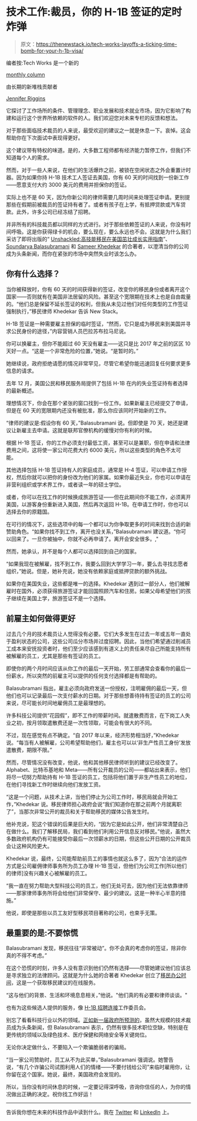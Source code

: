 # 技术工作:裁员，你的 H-1B 签证的定时炸弹

> 原文：<https://thenewstack.io/tech-works-layoffs-a-ticking-time-bomb-for-your-h-1b-visa/>

编者按:Tech Works 是一个新的

[monthly column](https://thenewstack.io/tech-works-how-can-we-break-our-obsession-with-meetings/)

由长期的新堆栈贡献者

[Jennifer Riggins](https://thenewstack.io/author/jennifer-riggins/)

它探讨了工作场所的条件、管理理念、职业发展和技术就业市场，因为它影响了构建和运行这个世界所依赖的软件的人。我们欢迎您对未来专栏的反馈和想法。

对于那些面临技术裁员的人来说，最受欢迎的建议之一就是休息一下。哀悼。这会帮助你在下次面试中表现得更好。

这个建议带有特权的味道。是的，大多数工程师都有经济能力暂停工作，但我们不知道每个人的需求。

然而，对于一些人来说，在他们的生活爆炸之前，被锁在空闲状态之外会重置计时器。因为如果你持 H-1B 技术工人签证去美国，你有 60 天的时间找到一份新工作——愿意支付大约 3000 美元的费用并担保你的签证。

实际上也不是 60 天，因为你新公司的律师需要几周时间来处理签证申请。更别提那些在假期前被裁员的签证持有者了。或者有孩子在上学，有抵押贷款或汽车贷款。此外，许多公司已经冻结了招聘。

并非所有的科技裁员都以同样的方式进行。对于那些依赖签证的人来说，你没有时间呼吸。这是你获得绿卡的机会，要么现在，要么永远也不会。这就是为什么我们采访了即将出版的“ [Unshackled:高技能移民在美国茁壮成长实用指南](https://www.readunshackled.com/)”、 [Soundarya Balasubramani](https://www.linkedin.com/in/soundarya-balasubramani/) 和 [Sameer Khedekar](https://www.linkedin.com/in/sameer-a-khedekar/) 的合著者，以澄清当你的公司成为头条新闻，而你在紧张的市场中突然失业时该怎么办。

## 你有什么选择？

当你被释放时，你有 60 天的时间获得新的签证，改变你的移民身份或者离开这个国家——否则就有在美国非法居留的风险。甚至这个宽限期在技术上也是自由裁量的。“他们总是保留不延长签证的权利，但我从未见过他们对任何类型的工作签证强制执行，”移民律师 Khedekar 告诉 New Stack。

H-1B 签证是一种需要雇主担保的临时签证，“然而，它只是成为移民来到美国并寻求公民身份的途径，”内容营销人员巴拉苏布拉马尼说。

你可以换雇主，但你不能超过 60 天没有雇主——这只是比 2017 年之前的区区 10 天好一点。“这是一个非常危险的位置，”她说。“是暂时的。”

她继续说，政府拒绝请愿的情况非常罕见，尽管它希望你能迅速回复任何要求更多信息的请求。

去年 12 月，美国公民和移民服务局提供了包括 H-1B 在内的失业签证持有者选择的最新概述。

理想情况下，你会在那个紧张的窗口找到一份工作。如果新雇主已经提交了申请，但是在 60 天的宽限期内还没有被批准，那么你应该同时开始新的工作。

“律师的建议是:假设你有 60 天，”Balasubramani 说。但即使是 70 天，她还是建议让新雇主去申请。这就是联邦官僚机构的缓慢对你有利的时候。

根据 H-1B 签证，你的工作必须支付最低工资，甚至可以是兼职，但在申请和法律费用之间，这将使一家公司花费大约 6000 美元，所以这些类型的角色不太可能。

其他选择包括 H-1B 签证持有人的家庭成员，通常是 H-4 签证，可以申请工作授权，然后你就可以把你的身份改为他们的家属。如果你最近失业，你也可以申请在非营利组织或学术界工作，或者读一年的硕士学位。

或者，你可以在找工作的时候换成旅游签证——但在此期间你不能工作，必须离开美国，以游客身份重新进入美国，然后再次返回 H-1B。在申请工作时，你也可以选择去你的原籍国。

在可行的情况下，这些选项中的每一个都可以为你争取更多的时间来找到合适的新赞助角色。“如果你找不到工作，离开也没关系，”Balasubramani 建议道。“你可以回来了。一旦你被抽中，你就不必再申请了。离开会安全很多。,"

然而，她承认，并不是每个人都可以选择回到自己的国家。

“如果我现在被解雇，找不到工作，我要么回到大学学习一年，要么去寻找志愿者组织，”她说。但是，她补充说，她没有依赖家庭或抵押贷款的额外挑战。

如果你在美国失业，这些都是唯一的选择。Khedekar 遇到过一部分人，他们被解雇时在国外，必须获得旅游签证才能回国照顾汽车和住房。如果父母希望他们的孩子继续在美国上学，旅游签证不是一个选择。

## 前雇主如何做得更好

过去几个月的技术裁员让人觉得没有必要。它们大多发生在过去一年或五年一直处于盈利状态的公司，这些公司瓜分市场并过度招聘。因此，当他们希望通过削减员工成本来安抚投资者时，他们至少应该感到有道义上的责任来尽自己所能支持所有被解雇的员工，尤其是那些有签证的员工。

即使你的两个月时间应该从你工作的最后一天开始，劳工部通常会查看你的最后一份薪水，所以突然的前雇主可以提供的任何支付选择都是有帮助的。

Balasubramani 指出，雇主必须向政府发送一份授权，注明雇佣的最后一天，但他们也可以记录最后一次支付薪水的日期。对于那些想善待持有签证的员工的公司来说，尽可能长时间地雇佣员工是最理想的。

许多科技公司提供“花园假”，即不工作的带薪时间。就遣散费而言，在下岗工人失业之初，按月领取遣散费还是一次性领取，可能会有很大的不同。

不过，现在感觉有点不确定。“自 2017 年以来，经济形势相当好，”Khedekar 说。“每当有人被解雇，公司希望帮助他们，雇主也可以以‘非生产性员工身份’发放遣散费，期限不限。”

然而，尽管情况没有改变，他说，他和其他移民律师听到的建议已经改变了。Alphabet、比特币基地和 Meta——所有公开裁员的公司——都站出来表示，他们将尽一切努力帮助持有 H-1B 签证的员工，包括将他们置于非生产性员工的地位，在他们寻找新工作时继续向他们发放工资。

“这是一个问题，从技术上讲，当他们停止为公司工作时，移民局就会开始工作，”Khedekar 说。移民律师担心政府会说“我们知道你在那之前两个月就离职了”，当那次非常公开的裁员和关于帮助移民的媒体公告发生时。

他补充说，犯这个错误的后果是巨大的，“因为它是如此公开，他们非常清楚自己在做什么。我们了解移民局，我们看到他们利用公开信息反对移民。”他说，虽然大多数政府机构仍有可能接受你最后一次领薪水的日期，但这些公开日期的公开裁员会让这种风险更大。

Khedekar 说，最终，公司能帮助前员工的事情也就这么多了，因为“合法的运作方式是公司雇佣律师事务所为员工办理 H-1B 签证，但他们为公司工作[所以他们的律师]没有兴趣关心被解雇的员工。

“我一直在努力帮助大型科技公司的员工，他们无处可去，因为他们无法依靠律师——那家律师事务所将会给他们非常保守、最少的建议。这是一种半心半意的措施。”

他说，即使是那些以员工友好型移民项目著称的公司，也束手无策。

## 最重要的是:不要惊慌

Balasubramani 发现，移民往往“非常被动”。你不会真的考虑你的签证，除非你真的不得不考虑。”

在这个恐慌的时刻，许多人没有意识到他们仍然有选择——尽管她建议他们应该总是寻求独立的法律顾问。这就是为什么她的合著者 Khedekar 创立了[移民办公时间](https://immigrationofficehours.com/)，这是一个获取移民建议的在线服务。

“这与他们的背景、生活和环境息息相关，”他说。"他们真的有必要和律师谈谈。"

也有为这些候选人提供的服务，像 [H-1B 招聘连接](https://h1recruitmentconnect.com/)工作委员会。

别忘了看看科技行业以外的领域。[正如新一届政府所预测的](https://thenewstack.io/how-will-working-in-tech-change-in-2023/)，虽然大规模的技术裁员成为头条新闻，但 Balasubramani 表示，仍然有很多技术职位空缺，特别是在更传统的领域以及绿色技术、医疗保健和网络安全等关键岗位。

无论你决定做什么，不要陷入一个欺骗脆弱者的骗局。

“当一家公司赞助时，员工从不为此买单，”Balasubramani 强调说。她警告说，“有几个诈骗公司试图利用人们的情绪——不要付钱给公司”来临时雇用你，让你留在这个国家。她说，最终，美国政府会发现的。

所以，当你没有时间休息的时候，一定要记得深呼吸，咨询你信任的人，为你的情况做出正确的决定。祝你找工作好运！

* * *

告诉我你想在未来的科技作品中读到什么。我在 [Twitter](https://twitter.com/jkriggins) 和 [LinkedIn](https://linkedin.com/in/jkriggins) 上。

<svg xmlns:xlink="http://www.w3.org/1999/xlink" viewBox="0 0 68 31" version="1.1"><title>Group</title> <desc>Created with Sketch.</desc></svg>